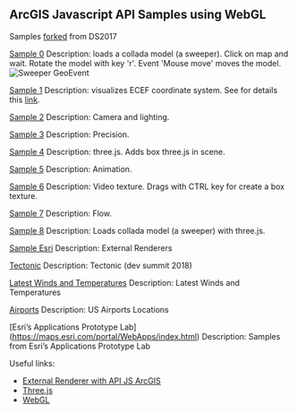 
## ArcGIS Javascript API Samples using WebGL

Samples [forked](https://github.com/jkieboom/devsummit-palm-springs-2017) from DS2017

[Sample 0](https://nicogis.github.io/WebGL/)
Description: loads a collada model (a sweeper). Click on map and wait. Rotate the model with key 'r'. Event 'Mouse move' moves the model.
![Sweeper GeoEvent](Sweeper.PNG)


[Sample 1](https://nicogis.github.io/WebGL/index01.html)
Description: visualizes ECEF coordinate system. See for details this [link](https://developers.arcgis.com/javascript/latest/api-reference/esri-views-3d-externalRenderers.html).

[Sample 2](https://nicogis.github.io/WebGL/index02.html)
Description: Camera and lighting.

[Sample 3](https://nicogis.github.io/WebGL/index03.html)
Description: Precision.

[Sample 4](https://nicogis.github.io/WebGL/index04.html)
Description: three.js. Adds box three.js in scene.

[Sample 5](https://nicogis.github.io/WebGL/index05.html)
Description: Animation.

[Sample 6](https://nicogis.github.io/WebGL/index06.html)
Description: Video texture. Drags with CTRL key for create a box texture.

[Sample 7](https://nicogis.github.io/WebGL/index07.html)
Description: Flow.

[Sample 8](https://nicogis.github.io/WebGL/Sweeper.html)
Description: Loads collada model (a sweeper) with three.js.

[Sample Esri](https://maps.esri.com/jg/threejs/external-renderer-sample/index.html)
Description: External Renderers

[Tectonic](https://jkieboom.github.io/devsummit-palm-springs-2018/demos/tectonic/)
Description: Tectonic (dev summit 2018)

[Latest Winds and Temperatures](https://maps.esri.com/jg/CurrentWind/index.html)
Description: Latest Winds and Temperatures

[Airports](https://maps.esri.com/jg/Airports/index.html)
Description: US Airports Locations

[Esri’s Applications Prototype Lab] (https://maps.esri.com/portal/WebApps/index.html)
Description: Samples from Esri’s Applications Prototype Lab

Useful links:
- [External Renderer with API JS ArcGIS](https://developers.arcgis.com/javascript/latest/api-reference/esri-views-3d-externalRenderers.html)
- [Three.js](https://threejs.org/)
- [WebGL](https://webglfundamentals.org)

